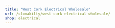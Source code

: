 ```yaml
---
title: "West Cork Electrical Wholesale"
url: /clonakilty/west-cork-electrical-wholesale/
shop: electrical
---
```

